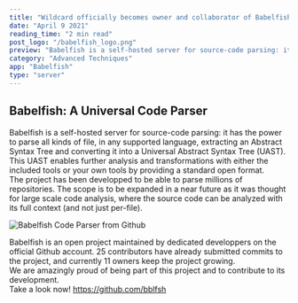 ```yaml
---
title: "Wildcard officially becomes owner and collaborator of Babelfish"
date: "April 9 2021"
reading_time: "2 min read"
post_logo: "/babelfish_logo.png"
preview: "Babelfish is a self-hosted server for source-code parsing: it has the power to parse all kinds of file, in any supported language, extracting an Abstract Syntax Tree and converting it into a Universal Abstract Syntax Tree (UAST). This UAST enables further analysis and transformations with either the included tools or your own tools by providing a standard open format."
category: "Advanced Techniques"
app: "Babelfish"
type: "server"
---
```


## Babelfish: A Universal Code Parser

Babelfish is a self-hosted server for source-code parsing: it has the power to parse all kinds of file, in any supported language, extracting an Abstract Syntax Tree and converting it into a Universal Abstract Syntax Tree (UAST). This UAST enables further analysis and transformations with either the included tools or your own tools by providing a standard open format.  
The project has been developped to be able to parse millions of repositories. The scope is to be expanded in a near future as it was thought for large scale code analysis, where the source code can be analyzed with its full context (and not just per-file).

![Babelfish Code Parser from Github](/babelfish_github.png)

Babelfish is an open project maintained by dedicated developpers on the official Github account. 25 contributors have already submitted commits to the project, and currently 11 owners keep the project growing.  
We are amazingly proud of being part of this project and to contribute to its development.  
Take a look now! https://github.com/bblfsh
